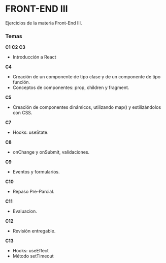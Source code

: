 
# FRONT-END III

Ejercicios de la materia Front-End III.

### Temas

**C1**
**C2**
**C3**
- Introducción a React

**C4** 
- Creación de un componente de tipo clase y de un componente de tipo función.
- Conceptos de componentes: prop, children y fragment.

**C5**
- Creación de componentes dinámicos, utilizando map() y estilizándolos con CSS.

**C7**
- Hooks: useState.

**C8**
- onChange y onSubmit, validaciones.

**C9**
- Eventos y formularios.

**C10**
- Repaso Pre-Parcial.

**C11**
- Evaluacion.

**C12**
- Revisión entregable.

**C13**
- Hooks: useEffect
- Método setTimeout


